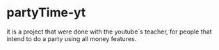 # partyTime-yt
 it is a project that were done with the youtube´s teacher, for people that intend to do a party using all money features.
